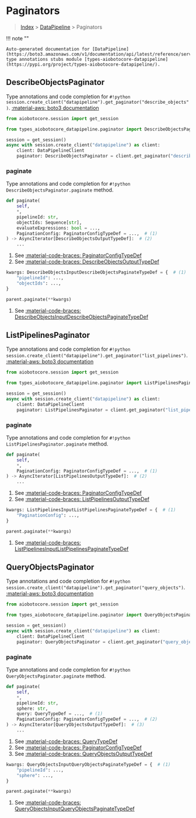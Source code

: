 # Paginators

> [Index](../README.md) > [DataPipeline](./README.md) > Paginators

!!! note ""

    Auto-generated documentation for [DataPipeline](https://boto3.amazonaws.com/v1/documentation/api/latest/reference/services/datapipeline.html#DataPipeline)
    type annotations stubs module [types-aiobotocore-datapipeline](https://pypi.org/project/types-aiobotocore-datapipeline/).

## DescribeObjectsPaginator

Type annotations and code completion for `#!python session.create_client("datapipeline").get_paginator("describe_objects")`.
[:material-aws: boto3 documentation](https://boto3.amazonaws.com/v1/documentation/api/latest/reference/services/datapipeline.html#DataPipeline.Paginator.DescribeObjects)

```python title="Usage example"
from aiobotocore.session import get_session

from types_aiobotocore_datapipeline.paginator import DescribeObjectsPaginator

session = get_session()
async with session.create_client("datapipeline") as client:
    client: DataPipelineClient
    paginator: DescribeObjectsPaginator = client.get_paginator("describe_objects")
```


### paginate

Type annotations and code completion for `#!python DescribeObjectsPaginator.paginate` method.

```python title="Method definition"
def paginate(
    self,
    *,
    pipelineId: str,
    objectIds: Sequence[str],
    evaluateExpressions: bool = ...,
    PaginationConfig: PaginatorConfigTypeDef = ...,  # (1)
) -> AsyncIterator[DescribeObjectsOutputTypeDef]:  # (2)
    ...
```

1. See [:material-code-braces: PaginatorConfigTypeDef](./type_defs.md#paginatorconfigtypedef) 
2. See [:material-code-braces: DescribeObjectsOutputTypeDef](./type_defs.md#describeobjectsoutputtypedef) 


```python title="Usage example with kwargs"
kwargs: DescribeObjectsInputDescribeObjectsPaginateTypeDef = {  # (1)
    "pipelineId": ...,
    "objectIds": ...,
}

parent.paginate(**kwargs)
```

1. See [:material-code-braces: DescribeObjectsInputDescribeObjectsPaginateTypeDef](./type_defs.md#describeobjectsinputdescribeobjectspaginatetypedef) 
## ListPipelinesPaginator

Type annotations and code completion for `#!python session.create_client("datapipeline").get_paginator("list_pipelines")`.
[:material-aws: boto3 documentation](https://boto3.amazonaws.com/v1/documentation/api/latest/reference/services/datapipeline.html#DataPipeline.Paginator.ListPipelines)

```python title="Usage example"
from aiobotocore.session import get_session

from types_aiobotocore_datapipeline.paginator import ListPipelinesPaginator

session = get_session()
async with session.create_client("datapipeline") as client:
    client: DataPipelineClient
    paginator: ListPipelinesPaginator = client.get_paginator("list_pipelines")
```


### paginate

Type annotations and code completion for `#!python ListPipelinesPaginator.paginate` method.

```python title="Method definition"
def paginate(
    self,
    *,
    PaginationConfig: PaginatorConfigTypeDef = ...,  # (1)
) -> AsyncIterator[ListPipelinesOutputTypeDef]:  # (2)
    ...
```

1. See [:material-code-braces: PaginatorConfigTypeDef](./type_defs.md#paginatorconfigtypedef) 
2. See [:material-code-braces: ListPipelinesOutputTypeDef](./type_defs.md#listpipelinesoutputtypedef) 


```python title="Usage example with kwargs"
kwargs: ListPipelinesInputListPipelinesPaginateTypeDef = {  # (1)
    "PaginationConfig": ...,
}

parent.paginate(**kwargs)
```

1. See [:material-code-braces: ListPipelinesInputListPipelinesPaginateTypeDef](./type_defs.md#listpipelinesinputlistpipelinespaginatetypedef) 
## QueryObjectsPaginator

Type annotations and code completion for `#!python session.create_client("datapipeline").get_paginator("query_objects")`.
[:material-aws: boto3 documentation](https://boto3.amazonaws.com/v1/documentation/api/latest/reference/services/datapipeline.html#DataPipeline.Paginator.QueryObjects)

```python title="Usage example"
from aiobotocore.session import get_session

from types_aiobotocore_datapipeline.paginator import QueryObjectsPaginator

session = get_session()
async with session.create_client("datapipeline") as client:
    client: DataPipelineClient
    paginator: QueryObjectsPaginator = client.get_paginator("query_objects")
```


### paginate

Type annotations and code completion for `#!python QueryObjectsPaginator.paginate` method.

```python title="Method definition"
def paginate(
    self,
    *,
    pipelineId: str,
    sphere: str,
    query: QueryTypeDef = ...,  # (1)
    PaginationConfig: PaginatorConfigTypeDef = ...,  # (2)
) -> AsyncIterator[QueryObjectsOutputTypeDef]:  # (3)
    ...
```

1. See [:material-code-braces: QueryTypeDef](./type_defs.md#querytypedef) 
2. See [:material-code-braces: PaginatorConfigTypeDef](./type_defs.md#paginatorconfigtypedef) 
3. See [:material-code-braces: QueryObjectsOutputTypeDef](./type_defs.md#queryobjectsoutputtypedef) 


```python title="Usage example with kwargs"
kwargs: QueryObjectsInputQueryObjectsPaginateTypeDef = {  # (1)
    "pipelineId": ...,
    "sphere": ...,
}

parent.paginate(**kwargs)
```

1. See [:material-code-braces: QueryObjectsInputQueryObjectsPaginateTypeDef](./type_defs.md#queryobjectsinputqueryobjectspaginatetypedef) 
